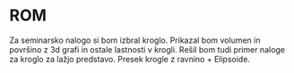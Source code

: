 # ROM
Za seminarsko nalogo si bom izbral kroglo. Prikazal bom volumen in površino z 3d grafi in ostale lastnosti v krogli. Rešil bom tudi primer naloge za kroglo za lažjo predstavo. Presek krogle z ravnino + Elipsoide.
